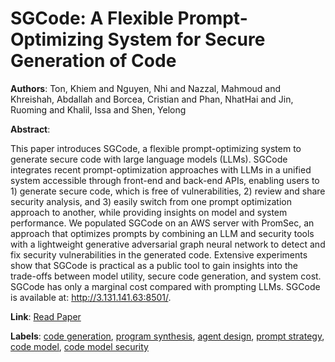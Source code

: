 # SGCode: A Flexible Prompt-Optimizing System for Secure Generation of Code

**Authors**: Ton, Khiem and Nguyen, Nhi and Nazzal, Mahmoud and Khreishah, Abdallah and Borcea, Cristian and Phan, NhatHai and Jin, Ruoming and Khalil, Issa and Shen, Yelong

**Abstract**:

This paper introduces SGCode, a flexible prompt-optimizing system to generate secure code with large language models (LLMs). SGCode integrates recent prompt-optimization approaches with LLMs in a unified system accessible through front-end and back-end APIs, enabling users to 1) generate secure code, which is free of vulnerabilities, 2) review and share security analysis, and 3) easily switch from one prompt optimization approach to another, while providing insights on model and system performance. We populated SGCode on an AWS server with PromSec, an approach that optimizes prompts by combining an LLM and security tools with a lightweight generative adversarial graph neural network to detect and fix security vulnerabilities in the generated code. Extensive experiments show that SGCode is practical as a public tool to gain insights into the trade-offs between model utility, secure code generation, and system cost. SGCode has only a marginal cost compared with prompting LLMs. SGCode is available at: http://3.131.141.63:8501/.

**Link**: [Read Paper](https://doi.org/10.1145/3658644.3691367)

**Labels**: [code generation](../../labels/code_generation.md), [program synthesis](../../labels/program_synthesis.md), [agent design](../../labels/agent_design.md), [prompt strategy](../../labels/prompt_strategy.md), [code model](../../labels/code_model.md), [code model security](../../labels/code_model_security.md)
